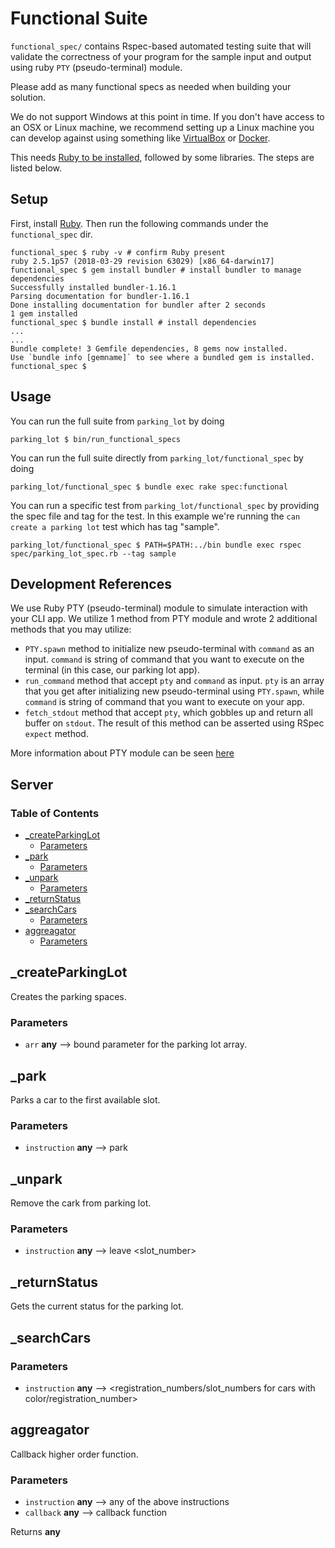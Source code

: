 # Functional Suite

`functional_spec/` contains Rspec-based automated testing suite that will validate the correctness of your program for the sample input and output using ruby `PTY` (pseudo-terminal) module.

Please add as many functional specs as needed when building your solution.

We do not support Windows at this point in time. If you don't have access to an OSX or Linux machine, we recommend setting up a Linux machine you can develop against using something like [VirtualBox](https://www.virtualbox.org/) or [Docker](https://docs.docker.com/docker-for-windows/#test-your-installation).

This needs [Ruby to be installed](https://www.ruby-lang.org/en/documentation/installation/), followed by some libraries. The steps are listed below.

## Setup

First, install [Ruby](https://www.ruby-lang.org/en/documentation/installation/). Then run the following commands under the `functional_spec` dir.

```
functional_spec $ ruby -v # confirm Ruby present
ruby 2.5.1p57 (2018-03-29 revision 63029) [x86_64-darwin17]
functional_spec $ gem install bundler # install bundler to manage dependencies
Successfully installed bundler-1.16.1
Parsing documentation for bundler-1.16.1
Done installing documentation for bundler after 2 seconds
1 gem installed
functional_spec $ bundle install # install dependencies
...
...
Bundle complete! 3 Gemfile dependencies, 8 gems now installed.
Use `bundle info [gemname]` to see where a bundled gem is installed.
functional_spec $ 

```

## Usage

You can run the full suite from `parking_lot` by doing
```
parking_lot $ bin/run_functional_specs
```

You can run the full suite directly from `parking_lot/functional_spec` by doing
```
parking_lot/functional_spec $ bundle exec rake spec:functional
```

You can run a specific test from `parking_lot/functional_spec` by providing the spec file and tag  for the test. In this example we're running the `can create a parking lot` test which has tag "sample".
```
parking_lot/functional_spec $ PATH=$PATH:../bin bundle exec rspec spec/parking_lot_spec.rb --tag sample
```

## Development References

We use Ruby PTY (pseudo-terminal) module to simulate interaction with your CLI app. We utilize 1 method from PTY module and wrote 2 additional methods that you may utilize:

- `PTY.spawn` method to initialize new pseudo-terminal with `command` as an input. `command` is string of command that you want to execute on the terminal (in this case, our parking lot app).
- `run_command` method that accept `pty` and `command` as input. `pty` is an array that you get after initializing new pseudo-terminal using `PTY.spawn`, while `command` is string of command that you want to execute on your app.
- `fetch_stdout` method that accept `pty`, which gobbles up and return all buffer on `stdout`. The result of this method can be asserted using RSpec `expect` method.

More information about PTY module can be seen [here](http://ruby-doc.org/stdlib-2.5.3/libdoc/pty/rdoc/PTY.html)


## Server

### Table of Contents

-   [\_createParkingLot][1]
    -   [Parameters][2]
-   [\_park][3]
    -   [Parameters][4]
-   [\_unpark][5]
    -   [Parameters][6]
-   [\_returnStatus][7]
-   [\_searchCars][8]
    -   [Parameters][9]
-   [aggreagator][10]
    -   [Parameters][11]

## \_createParkingLot

Creates the parking spaces.

### Parameters

-   `arr` **any** \--> bound parameter for the parking lot array.

## \_park

Parks a car to the first available slot.

### Parameters

-   `instruction` **any** \--> park <car-details>

## \_unpark

Remove the cark from parking lot.

### Parameters

-   `instruction` **any** \--> leave &lt;slot_number>

## \_returnStatus

Gets the current status for the parking lot.

## \_searchCars

### Parameters

-   `instruction` **any** \--> &lt;registration_numbers/slot_numbers for cars with color/registration_number>

## aggreagator

Callback higher order function.

### Parameters

-   `instruction` **any** \--> any of the above instructions
-   `callback` **any** \--> callback function

Returns **any** 

[1]: #_createparkinglot

[2]: #parameters

[3]: #_park

[4]: #parameters-1

[5]: #_unpark

[6]: #parameters-2

[7]: #_returnstatus

[8]: #_searchcars

[9]: #parameters-3

[10]: #aggreagator

[11]: #parameters-4